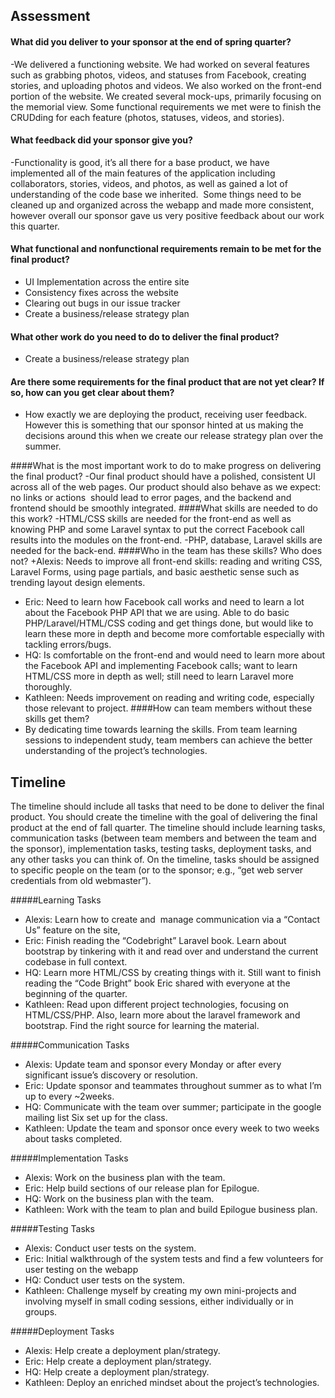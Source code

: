 
## Assessment
 #### What did you deliver to your sponsor at the end of spring quarter? 
-We delivered a functioning website. We had worked on several features such as grabbing photos, videos, and statuses from Facebook, creating stories, and uploading photos and videos. We also worked on the front-end portion of the website. We created several mock-ups, primarily focusing on the memorial view. Some functional requirements we met were to finish the CRUDding for each feature (photos, statuses, videos, and stories). 

#### What feedback did your sponsor give you?
-Functionality is good, it’s all there for a base product, we have implemented all of the main features of the application including collaborators, stories, videos, and photos, as well as gained a lot of understanding of the code base we inherited.  Some things need to be cleaned up and organized across the webapp and made more consistent, however overall our sponsor gave us very positive feedback about our work this quarter.

#### What functional and nonfunctional requirements remain to be met for the final product?
- UI Implementation across the entire site
- Consistency fixes across the website
- Clearing out bugs in our issue tracker
- Create a business/release strategy plan

#### What other work do you need to do to deliver the final product?
- Create a business/release strategy plan

#### Are there some requirements for the final product that are not yet clear? If so, how can you get clear about them?
- How exactly we are deploying the product, receiving user feedback. However this is something that our sponsor hinted at us making the decisions around this when we create our release strategy plan over the summer.

 ####What is the most important work to do to make progress on delivering the final product?
-Our final product should have a polished, consistent UI across all of the web pages. Our product should also behave as we expect: no links or actions  should lead to error pages, and the backend and frontend should be smoothly integrated.
 ####What skills are needed to do this work?
-HTML/CSS skills are needed for the front-end as well as knowing PHP and some Laravel syntax to put the correct Facebook call results into the modules on the front-end.
-PHP, database, Laravel skills are needed for the back-end. 
 ####Who in the team has these skills? Who does not?
+Alexis: Needs to improve all front-end skills: reading and writing CSS, Laravel Forms, using page partials, and basic aesthetic sense such as trending layout design elements.
+ Eric: Need to learn how Facebook call works and need to learn a lot about the Facebook PHP API that we are using. Able to do basic PHP/Laravel/HTML/CSS coding and get things done, but would like to learn these more in depth and become more comfortable especially with tackling errors/bugs.
+ HQ: Is comfortable on the front-end and would need to learn more about the Facebook API and implementing Facebook calls; want to learn HTML/CSS more in depth as well; still need to learn Laravel more thoroughly.
+ Kathleen: Needs improvement on reading and writing code, especially those relevant to project.
 ####How can team members without these skills get them?
+ By dedicating time towards learning the skills. From team learning sessions to independent study, team members can achieve the better understanding of the project’s technologies.




## Timeline
The timeline should include all tasks that need to be done to deliver the final product. 
You should create the timeline with the goal of delivering the final product at the end of fall quarter. 
The timeline should include learning tasks, communication tasks (between team members and between the team and the sponsor), implementation tasks, testing tasks, deployment tasks, and any other tasks you can think of. 
On the timeline, tasks should be assigned to specific people on the team (or to the sponsor; e.g., “get web server credentials from old webmaster”).


#####Learning Tasks
+ Alexis: Learn how to create and  manage communication via a “Contact Us” feature on the site, 
+ Eric: Finish reading the “Codebright” Laravel book. Learn about bootstrap by tinkering with it and read over and understand the current codebase in full context.
+ HQ: Learn more HTML/CSS by creating things with it. Still want to finish reading the “Code Bright” book Eric shared with everyone at the beginning of the quarter. 
+ Kathleen: Read upon different project technologies, focusing on HTML/CSS/PHP. Also, learn more about the laravel framework and bootstrap. Find the right source for learning the material.

#####Communication Tasks
+ Alexis: Update team and sponsor every Monday or after every significant issue’s discovery or resolution.
+ Eric: Update sponsor and teammates throughout summer as to what I’m up to every ~2weeks.
+ HQ: Communicate with the team over summer; participate in the google mailing list Six set up for the class. 
+ Kathleen: Update the team and sponsor once every week to two weeks about tasks completed.

#####Implementation Tasks
+ Alexis: Work on the business plan with the team. 
+ Eric: Help build sections of our release plan for Epilogue. 
+ HQ: Work on the business plan with the team. 
+ Kathleen: Work with the team to plan and build Epilogue business plan.

#####Testing Tasks
+ Alexis: Conduct user tests on the system.
+ Eric: Initial walkthrough of the system tests and find a few volunteers for user testing on the webapp
+ HQ: Conduct user tests on the system.
+ Kathleen: Challenge myself by creating my own mini-projects and involving myself in small coding sessions, either individually or in groups.

#####Deployment Tasks
+ Alexis: Help create a deployment plan/strategy.
+ Eric: Help create a deployment plan/strategy.
+ HQ: Help create a deployment plan/strategy.
+ Kathleen: Deploy an enriched mindset about the project’s technologies.






